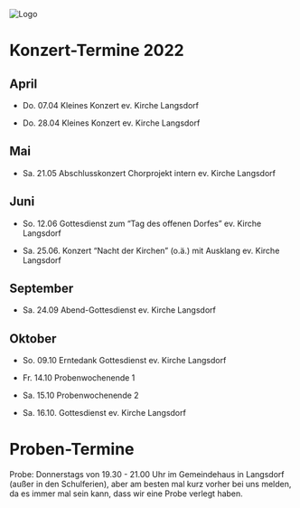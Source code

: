 ![Logo](/artchorLOGOklein.jpg)

# Konzert-Termine 2022

## April

- Do. 07.04   Kleines Konzert ev. Kirche Langsdorf

- Do. 28.04   Kleines Konzert ev. Kirche Langsdorf

## Mai

- Sa. 21.05   Abschlusskonzert Chorprojekt intern ev. Kirche Langsdorf

## Juni

- So. 12.06   Gottesdienst zum “Tag des offenen Dorfes” ev. Kirche Langsdorf

- Sa. 25.06.  Konzert “Nacht der Kirchen” (o.ä.) mit Ausklang ev. Kirche Langsdorf

## September

- Sa. 24.09   Abend-Gottesdienst ev. Kirche Langsdorf

## Oktober

- So. 09.10   Erntedank Gottesdienst ev. Kirche Langsdorf

- Fr. 14.10   Probenwochenende 1
- Sa. 15.10   Probenwochenende 2
- Sa. 16.10.  Gottesdienst ev. Kirche Langsdorf

# Proben-Termine

Probe: Donnerstags von 19.30 - 21.00 Uhr im Gemeindehaus in Langsdorf (außer in den Schulferien), aber am besten mal kurz vorher bei uns melden, da es immer mal sein kann, dass wir eine Probe verlegt haben.
